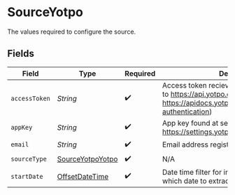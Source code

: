 # SourceYotpo

The values required to configure the source.


## Fields

| Field                                                                                                                                              | Type                                                                                                                                               | Required                                                                                                                                           | Description                                                                                                                                        | Example                                                                                                                                            |
| -------------------------------------------------------------------------------------------------------------------------------------------------- | -------------------------------------------------------------------------------------------------------------------------------------------------- | -------------------------------------------------------------------------------------------------------------------------------------------------- | -------------------------------------------------------------------------------------------------------------------------------------------------- | -------------------------------------------------------------------------------------------------------------------------------------------------- |
| `accessToken`                                                                                                                                      | *String*                                                                                                                                           | :heavy_check_mark:                                                                                                                                 | Access token recieved as a result of API call to https://api.yotpo.com/oauth/token (Ref- https://apidocs.yotpo.com/reference/yotpo-authentication) |                                                                                                                                                    |
| `appKey`                                                                                                                                           | *String*                                                                                                                                           | :heavy_check_mark:                                                                                                                                 | App key found at settings (Ref- https://settings.yotpo.com/#/general_settings)                                                                     |                                                                                                                                                    |
| `email`                                                                                                                                            | *String*                                                                                                                                           | :heavy_check_mark:                                                                                                                                 | Email address registered with yotpo.                                                                                                               |                                                                                                                                                    |
| `sourceType`                                                                                                                                       | [SourceYotpoYotpo](../../models/shared/SourceYotpoYotpo.md)                                                                                        | :heavy_check_mark:                                                                                                                                 | N/A                                                                                                                                                |                                                                                                                                                    |
| `startDate`                                                                                                                                        | [OffsetDateTime](https://docs.oracle.com/javase/8/docs/api/java/time/OffsetDateTime.html)                                                          | :heavy_check_mark:                                                                                                                                 | Date time filter for incremental filter, Specify which date to extract from.                                                                       | 2022-03-01T00:00:00.000Z                                                                                                                           |
